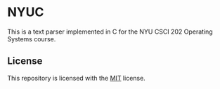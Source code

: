# NYUC

This is a text parser implemented in C for the NYU CSCI 202 Operating Systems
course.

## License

This repository is licensed with the [MIT](LICENSE.txt) license.
